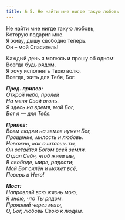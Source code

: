 ```yaml
---
title: № 5. Не найти мне нигде такую любовь
---
```


Не найти мне нигде такую любовь,  
Которую подарил мне.  
Я живу, дышу свободно теперь.  
Он – мой Спаситель!  

Каждый день я молюсь и прошу об одном:  
Всегда будь рядом.  
Я хочу исполнять Твою волю,  
Всегда, жить для Тебя, Бог.

*__Пред. припев:__  
Открой небо, пролей  
На меня Свой огонь.  
Я здесь на время, мой Бог,  
Вот я — для Тебя.*

*__Припев:__  
Всем людям на земле нужен Бог,  
Прощение, милость и любовь.  
Неважно, как считаешь ты,  
Он остаётся Богом всей земли.  
Отдал Себя, чтоб жили мы,  
В свободе, мире, радости;  
Мой Бог cилён и может всё,  
Поверь в Него!*

*__Мост:__  
Направляй всю жизнь мою,  
Я знаю, что Ты рядом.  
Проявляй через меня,  
О, Бог, любовь Свою к людям.*
